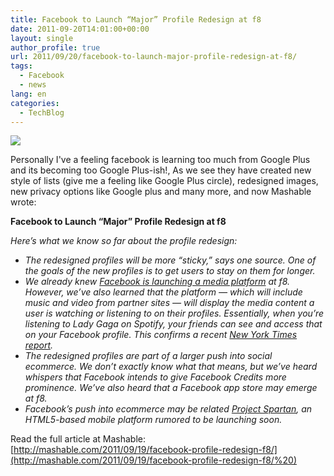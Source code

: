 ```yaml
---
title: Facebook to Launch “Major” Profile Redesign at f8
date: 2011-09-20T14:01:00+00:00
layout: single
author_profile: true
url: 2011/09/20/facebook-to-launch-major-profile-redesign-at-f8/
tags:
  - Facebook
  - news
lang: en
categories: 
  - TechBlog
---
```

[![](http://1.bp.blogspot.com/-aEqhNxbgdVA/TniWRCgPghI/AAAAAAAAECY/cfpLlqrY-Uk/s1600/facebook%2528low%2529.jpg)](http://1.bp.blogspot.com/-aEqhNxbgdVA/TniWRCgPghI/AAAAAAAAECY/cfpLlqrY-Uk/s1600/facebook%2528low%2529.jpg)

Personally I've a feeling facebook is learning too much from Google Plus and its becoming too Google Plus-ish!, As we see they have created new style of lists (give me a feeling like Google Plus circle), redesigned images, new privacy options like Google plus and many more, and now Mashable wrote:

**Facebook to Launch “Major” Profile Redesign at f8**

_Here’s what we know so far about the profile redesign:_

*   _The redesigned profiles will be more “sticky,” says one source. One of the goals of the new profiles is to get users to stay on them for longer._
*   _We already knew [Facebook is launching a media platform](http://mashable.com/2011/08/31/facebook-music-platform/) at f8. However, we’ve also learned that the platform — which will include music and video from partner sites — will display the media content a user is watching or listening to on their profiles. Essentially, when you’re listening to Lady Gaga on Spotify, your friends can see and access that on your Facebook profile. This confirms a recent [New York Times report](http://www.nytimes.com/2011/09/19/business/media/facebook-is-expected-to-unveil-media-sharing-service.html?_r=1)._
*   _The redesigned profiles are part of a larger push into social ecommerce. We don’t exactly know what that means, but we’ve heard whispers that Facebook intends to give Facebook Credits more prominence. We’ve also heard that a Facebook app store may emerge at f8._
*   _Facebook’s push into ecommerce may be related [Project Spartan](http://techcrunch.com/2011/06/15/facebook-project-spartan/), an HTML5-based mobile platform rumored to be launching soon._

Read the full article at Mashable: [http://mashable.com/2011/09/19/facebook-profile-redesign-f8/](http://mashable.com/2011/09/19/facebook-profile-redesign-f8/%20)